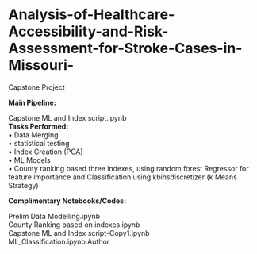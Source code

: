 # Analysis-of-Healthcare-Accessibility-and-Risk-Assessment-for-Stroke-Cases-in-Missouri-
Capstone Project 

**Main Pipeline:** <br>

Capstone ML and Index script.ipynb <br>
**Tasks Performed:** <br>
•	Data Merging <br>
•	statistical testing <br>
•	Index Creation (PCA) <br>
•	ML Models <br>
•	County ranking based three indexes, using random forest Regressor for feature importance and Classification using kbinsdiscretizer (k Means Strategy) <br>

**Complimentary Notebooks/Codes:** <be>

Prelim Data Modelling.ipynb <br>
County Ranking based on indexes.ipynb <br>
Capstone ML and Index script-Copy1.ipynb <br>
ML_Classification.ipynb Author <br>
